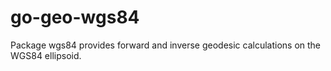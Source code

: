# go-geo-wgs84
Package wgs84 provides forward and inverse geodesic calculations on the WGS84 ellipsoid.
